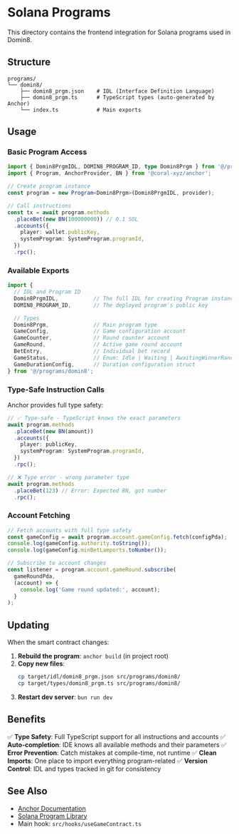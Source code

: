 # Solana Programs

This directory contains the frontend integration for Solana programs used in Domin8.

## Structure

```
programs/
└── domin8/
    ├── domin8_prgm.json    # IDL (Interface Definition Language)
    ├── domin8_prgm.ts      # TypeScript types (auto-generated by Anchor)
    └── index.ts            # Main exports
```

## Usage

### Basic Program Access

```typescript
import { Domin8PrgmIDL, DOMIN8_PROGRAM_ID, type Domin8Prgm } from '@/programs/domin8';
import { Program, AnchorProvider, BN } from '@coral-xyz/anchor';

// Create program instance
const program = new Program<Domin8Prgm>(Domin8PrgmIDL, provider);

// Call instructions
const tx = await program.methods
  .placeBet(new BN(100000000)) // 0.1 SOL
  .accounts({
    player: wallet.publicKey,
    systemProgram: SystemProgram.programId,
  })
  .rpc();
```

### Available Exports

```typescript
import {
  // IDL and Program ID
  Domin8PrgmIDL,           // The full IDL for creating Program instances
  DOMIN8_PROGRAM_ID,       // The deployed program's public key

  // Types
  Domin8Prgm,              // Main program type
  GameConfig,              // Game configuration account
  GameCounter,             // Round counter account
  GameRound,               // Active game round account
  BetEntry,                // Individual bet record
  GameStatus,              // Enum: Idle | Waiting | AwaitingWinnerRandomness | Finished
  GameDurationConfig,      // Duration configuration struct
} from '@/programs/domin8';
```

### Type-Safe Instruction Calls

Anchor provides full type safety:

```typescript
// ✅ Type-safe - TypeScript knows the exact parameters
await program.methods
  .placeBet(new BN(amount))
  .accounts({
    player: publicKey,
    systemProgram: SystemProgram.programId,
  })
  .rpc();

// ❌ Type error - wrong parameter type
await program.methods
  .placeBet(123) // Error: Expected BN, got number
  .rpc();
```

### Account Fetching

```typescript
// Fetch accounts with full type safety
const gameConfig = await program.account.gameConfig.fetch(configPda);
console.log(gameConfig.authority.toString());
console.log(gameConfig.minBetLamports.toNumber());

// Subscribe to account changes
const listener = program.account.gameRound.subscribe(
  gameRoundPda,
  (account) => {
    console.log('Game round updated:', account);
  }
);
```

## Updating

When the smart contract changes:

1. **Rebuild the program**: `anchor build` (in project root)
2. **Copy new files**:
   ```bash
   cp target/idl/domin8_prgm.json src/programs/domin8/
   cp target/types/domin8_prgm.ts src/programs/domin8/
   ```
3. **Restart dev server**: `bun run dev`

## Benefits

✅ **Type Safety**: Full TypeScript support for all instructions and accounts
✅ **Auto-completion**: IDE knows all available methods and their parameters
✅ **Error Prevention**: Catch mistakes at compile-time, not runtime
✅ **Clean Imports**: One place to import everything program-related
✅ **Version Control**: IDL and types tracked in git for consistency

## See Also

- [Anchor Documentation](https://www.anchor-lang.com/)
- [Solana Program Library](https://spl.solana.com/)
- Main hook: `src/hooks/useGameContract.ts`
